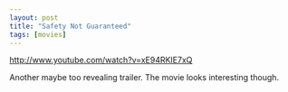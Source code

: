 ```yaml
---
layout: post
title: "Safety Not Guaranteed"
tags: [movies]
---
```


http://www.youtube.com/watch?v=xE94RKIE7xQ

Another maybe too revealing trailer. The movie looks interesting though.